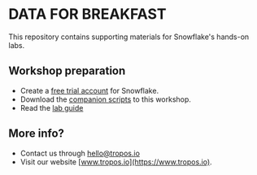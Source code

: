 # DATA FOR BREAKFAST 
This repository contains supporting materials for Snowflake's hands-on labs.

## Workshop preparation
- Create a [free trial account](https://trial.snowflake.com) for Snowflake.
- Download the [companion scripts](Zero-ToSnowflake_scripts_.sql) to this workshop.
- Read the [lab guide](https://quickstarts.snowflake.com/guide/getting_started_with_snowflake/index.html?index=../..index#11)

## More info?
- Contact us through <hello@tropos.io>
- Visit our website [www.tropos.io](https://www.tropos.io).
